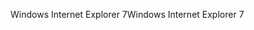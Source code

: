 <span data-ttu-id="c51ae-101">Windows Internet Explorer 7</span><span class="sxs-lookup"><span data-stu-id="c51ae-101">Windows Internet Explorer 7</span></span>